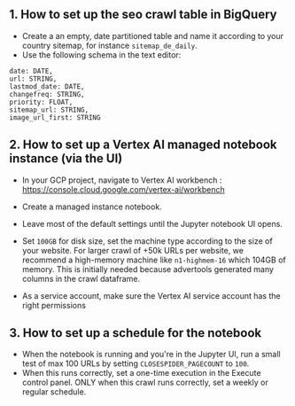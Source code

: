 ## 1. How to set up the seo crawl table in BigQuery

*  Create a an empty, date partitioned table and name it according to your country sitemap, for instance <code>sitemap_de_daily</code>.
* Use the following schema in the text editor: 
```
date: DATE,
url: STRING,
lastmod_date: DATE,
changefreq: STRING,
priority: FLOAT,
sitemap_url: STRING,
image_url_first: STRING
```

## 2. How to set up a Vertex AI managed notebook instance (via the UI)

* In your GCP project, navigate to Vertex AI workbench : <https://console.cloud.google.com/vertex-ai/workbench>
* Create a managed instance notebook.

* Leave most of the default settings until the Jupyter notebook UI opens.
* Set <code>100GB</code> for disk size, set the machine type according to the size of your website. For larger crawl of +50k URLs per website, we recommend a high-memory machine like <code>n1-highmem-16</code> which 104GB of memory. This is initially needed because advertools generated many columns in the crawl dataframe.
* As a service account, make sure the Vertex AI service account has the right permissions



## 3. How to set up a schedule for the notebook

* When the notebook is running and you're in the Jupyter UI, run a small test of max 100 URLs by setting <code>CLOSESPIDER_PAGECOUNT</code> to <code>100</code>. 
* When this runs correctly, set a one-time execution in the Execute control panel. ONLY when this crawl runs correctly, set a weekly or regular schedule.
